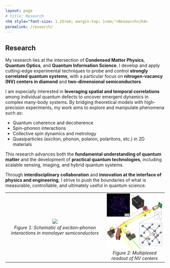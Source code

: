 ```yaml
---
layout: page
# title: Research
<h4 style="font-size: 1.25rem; margin-top: 1rem;">Research</h4>
permalink: /research/
---
```


## Research

My research lies at the intersection of **Condensed Matter Physics**, **Quantum Optics**, and **Quantum Information Science**. I develop and apply cutting-edge experimental techniques to probe and control **strongly correlated quantum systems**, with a particular focus on **nitrogen-vacancy (NV) centers in diamond** and **two-dimensional semiconductors**.

I am especially interested in **leveraging spatial and temporal correlations** among individual quantum defects to uncover emergent dynamics in complex many-body systems. By bridging theoretical models with high-precision experiments, my work aims to explore and manipulate phenomena such as:

- Quantum coherence and decoherence
- Spin–phonon interactions
- Collective spin dynamics and metrology
- Quasiparticles (exciton, phonon, polaron, polaritons, etc.) in 2D materials

This research advances both the **fundamental understanding of quantum matter** and the development of **practical quantum technologies**, including scalable sensing, imaging, and hybrid quantum systems.

Through **interdisciplinary collaboration** and **innovation at the interface of physics and engineering**, I strive to push the boundaries of what is measurable, controllable, and ultimately useful in quantum science.


<table>
  <tr>
    <td align="center">
      <img src="/assets/exciton_phonon_schematic.png" width="300"><br>
      <em>Figure 1: Schematic of exciton–phonon interactions in monolayer semiconductors</em>
    </td>
    <td align="center">
      <img src="/assets/key_multi_nv_image.png" width="300"><br>
      <em>Figure 2: Multiplexed readout of NV centers</em>
    </td>
  </tr>
</table>
